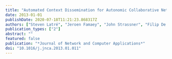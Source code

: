 ```yaml
---
title: "Automated Context Dissemination for Autonomic Collaborative Networks through Semantic Subscription Filter Generation"
date: 2013-01-01
publishDate: 2020-07-18T11:21:23.868317Z
authors: ["Steven Latré", "Jeroen Famaey", "John Strassner", "Filip De Turck"]
publication_types: ["2"]
abstract: ""
featured: false
publication: "*Journal of Network and Computer Applications*"
doi: "10.1016/j.jnca.2013.01.011"
---
```


